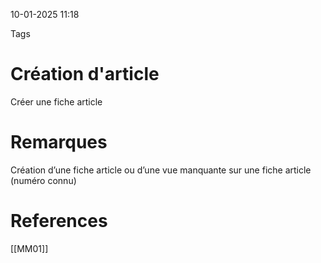 10-01-2025 11:18

Tags 

# Création d'article

Créer une fiche article
# Remarques

Création d’une fiche article ou d’une vue manquante sur une fiche article (numéro connu)
# References
[[MM01]]
